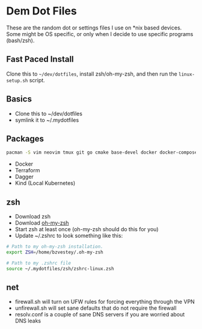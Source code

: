 # Dem Dot Files
These are the random dot or settings files I use on \*nix based devices.  Some
might be OS specific, or only when I decide to use specific programs (bash/zsh).

## Fast Paced Install

Clone this to `~/dev/dotfiles`, install zsh/oh-my-zsh, and then run the `linux-setup.sh` script.

## Basics
* Clone this to ~/dev/dotfiles
* symlink it to ~/.mydotfiles

## Packages

```sh
pacman -S vim neovim tmux git go cmake base-devel docker docker-compose docker-scan kitty
```

- Docker
- Terraform
- Dagger
- Kind (Local Kubernetes)

## zsh
* Download zsh
* Download [oh-my-zsh](https://github.com/robbyrussell/oh-my-zsh)
* Start zsh at least once (oh-my-zsh should do this for you)
* Update ~/.zshrc to look something like this:
```sh
# Path to my oh-my-zsh installation.
export ZSH=/home/bzvestey/.oh-my-zsh

# Path to my .zshrc file
source ~/.mydotfiles/zsh/zshrc-linux.zsh
```

## net
* firewall.sh will turn on UFW rules for forcing everything through the VPN
* unfirewall.sh will set sane defaults that do not require the firewall
* resolv.conf is a couple of sane DNS servers if you are worried about DNS leaks
